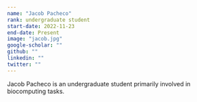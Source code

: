 ```yaml
---
name: "Jacob Pacheco"
rank: undergraduate student
start-date: 2022-11-23
end-date: Present
image: "jacob.jpg"
google-scholar: ""
github: ""
linkedin: ""
twitter: ""
---
```


Jacob Pacheco is an undergraduate student primarily involved in biocomputing tasks. 
